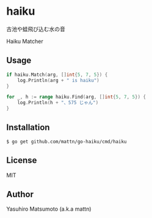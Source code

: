 # haiku

古池や蛙飛び込む水の音

Haiku Matcher

## Usage

```go
if haiku.Match(arg, []int{5, 7, 5}) {
    log.Println(arg + " is haiku")
}
```

```go
for _, h := range haiku.Find(arg, []int{5, 7, 5}) {
    log.Println(h + "、575 じゃん")
}
```

## Installation

```
$ go get github.com/mattn/go-haiku/cmd/haiku
```

## License

MIT

## Author

Yasuhiro Matsumoto (a.k.a mattn)

